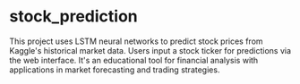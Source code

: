 # stock_prediction
This project uses LSTM neural networks to predict stock prices from Kaggle's historical market data. Users input a stock ticker for predictions via the web interface. It's an educational tool for financial analysis with applications in market forecasting and trading strategies.
